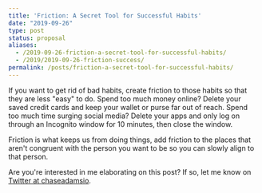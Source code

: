 ```yaml
---
title: 'Friction: A Secret Tool for Successful Habits'
date: "2019-09-26"
type: post
status: proposal
aliases:
  - /2019-09-26-friction-a-secret-tool-for-successful-habits/
  - /2019/2019-09-26-friction-success/
permalink: /posts/friction-a-secret-tool-for-successful-habits/
---
```




If you want to get rid of bad habits, create friction to those habits so that they are less "easy" to do. Spend too much money online? Delete your saved credit cards and keep your wallet or purse far out of reach. Spend too much time surging social media? Delete your apps and only log on through an Incognito window for 10 minutes, then close the window.

Friction is what keeps us from doing things, add friction to the places that aren't congruent with the person you want to be so you can slowly align to that person.

Are you're interested in me elaborating on this post? If so, let me know on [Twitter at chaseadamsio](https://twitter.com/chaseadamsio).
